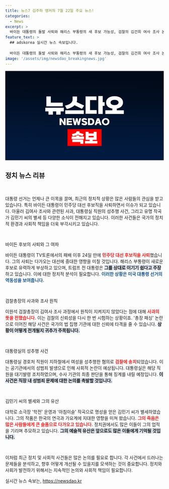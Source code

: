 ```yaml
---
title: 뉴스7 김주하 앵커의 7월 22일 주요 뉴스!
categories:
  - News
excerpt: >
  바이든 대통령의 돌발 사퇴와 해리스 부통령의 새 후보 가능성, 검찰의 김건희 여사 조사 논란, 대통령실 성추행 사건, 그리고 김민기 작곡가의 별세가 전해지며 격동의 정치 및 사회 이슈가 떠오르고 있습니다.
feature_text: >
  ## adskorea 실시간 뉴스 속보입니다.

  바이든 대통령의 돌발 사퇴와 해리스 부통령의 새 후보 가능성, 검찰의 김건희 여사 조사 논란, 대통령실 성추행 사건, 그리고 김민기 작곡가의 별세가 전해지며 격동의 정치 및 사회 이슈가 떠오르고 있습니다.
image: '/assets/img/newsdao_breakingnews.jpg'
---
```


<p><img src="/assets/img/newsdao_breakingnews.jpg" alt="adskorea 속보" /></p>

<h2 data-ke-size="size26">정치 뉴스 리뷰</h2>

<p data-ke-size="size16">&nbsp;</p>

<p>대통령 선거는 언제나 큰 이목을 끌며, 최근의 정치적 상황은 많은 사람들의 관심을 받고 있습니다. 특히 바이든 대통령이 민주당 대선 후보직을 사퇴하면서 이슈가 되고 있습니다. 아울러 김여사 조사와 관련된 사과, 대통령실 직원의 성추행 사건, 그리고 유명 작곡가 김민기 씨의 별세 등 다양한 소식이 전해지고 있습니다. 이러한 사건들은 국가의 정치적 환경과 사회적 책임을 더욱 부각시키고 있습니다.</p>

<p data-ke-size="size16">&nbsp;</p>

<p>바이든 후보의 사퇴와 그 여파</p>

<p>바이든 대통령이 TV토론에서의 패배 이후 24일 만에 <b><span style="color: #ee2323;">민주당 대선 후보직을 사퇴</span></b>했습니다. 그의 사퇴는 다가오는 대선에 중대한 영향을 미칠 것입니다. 해리스 부통령이 새로운 후보로 유력하게 부상하고 있으며, 트럼프 전 대통령은 <b><span style="background-color: #21538527;">그를 상대로 이기기 쉽다고 주장</span></b>하고 있습니다. 이에 대한 정치적 분석이 필요합니다. <b><span style="color: #1a5490;">이러한 상황은 미국 대통령 선거의 역동성을 보여줍니다.</span></b></p>

<p data-ke-size="size16">&nbsp;</p>

<p>검찰총장의 사과와 조사 원칙</p>

<p>이원석 검찰총장이 김여사 조사 과정에서 원칙이 지켜지지 않았다는 점에 대해 <b><span style="color: #ee2323;">사과의 뜻을 전했습니다.</span></b> 이는 검찰의 신뢰성을 다시 한 번 시험하는 상황이죠. '총장 패싱' 논란으로 이어진 해당 사건은 국가의 법 집행 기관에 대한 신뢰에 타격을 줄 수 있습니다. <b><span style="background-color: #21538527;">상황이 어떻게 전개될지 귀추가 주목됩니다.</span></b></p>

<p data-ke-size="size16">&nbsp;</p>

<p>대통령실의 성추행 사건</p>

<p>대통령실 경호처 직원이 지하철에서 여성을 성추행한 혐의로 <b><span style="color: #ee2323;">검찰에 송치</span></b>되었습니다. 이는 공기관에서의 성범죄 발생으로 인해 사회적 논란이 예상됩니다. 대통령실은 해당 직원을 대기발령 조치하였으며, 수사 기관의 최종 판단을 통해 징계를 내릴 예정입니다. <b><span style="background-color: #21538527;">이 사건은 직장 내 성범죄 문제에 대한 논의를 촉발할 것입니다.</span></b></p>

<p data-ke-size="size16">&nbsp;</p>

<p>김민기 씨의 별세와 그의 유산</p>

<p>대학로 소극장 '학전' 운영과 '아침이슬' 작곡으로 명성을 얻은 김민기 씨가 별세하였습니다. 그의 작품은 한국의 연극과 가요계에 지대한 영향을 미쳐 왔습니다. <b><span style="color: #ee2323;">그의 죽음은 많은 사람들에게 큰 슬픔으로 다가오고 있습니다.</span></b> 정치권에서도 많은 이들이 그의 업적을 기리며 추모하고 있습니다. <b><span style="background-color: #21538527;">그의 예술적 유산은 앞으로도 많은 이들에게 기억될 것입니다.</span></b></p>

<p data-ke-size="size16">&nbsp;</p>

<p>이처럼 최근 정치 및 사회적 사건들은 많은 논의를 필요로 합니다. 각 사건에서 드러나는 문제들을 분석하고, 향후 어떻게 개선될 수 있을지를 모색하는 것이 중요합니다. 정치와 사회가 발전하기 위해서는 지속적인 논의와 사회적 책임이 필요합니다.</p>
실시간 뉴스 속보는, <a href="https://newsdao.kr" rel="dofollow">https://newsdao.kr</a>


